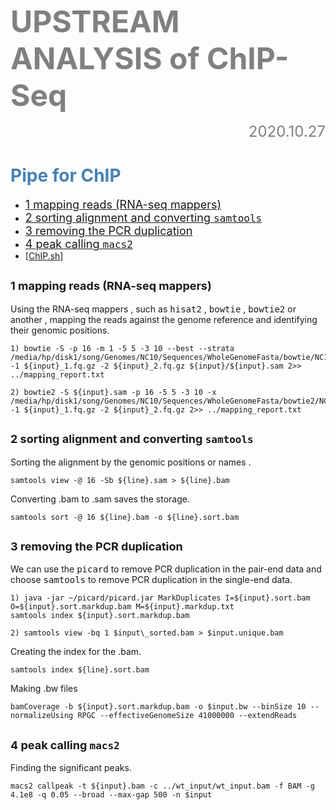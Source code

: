 **<font color="grey"><font size=200>UPSTREAM ANALYSIS of ChIP-Seq </font></font>**
<font size=5><font color="grey"><p align="right">2020.10.27</p></font></font>
# <font color="steelblue">Pipe for ChIP</font>

- [<font size=4>1   mapping reads (RNA-seq mappers)</font>](#-font-size-4-1---mapping-reads--rna-seq-mappers---font-)
- [<font size=4>2   sorting alignment and converting <kbd>samtools</kbd></font>](#-font-size-4-2---sorting-alignment-and-converting--kbd-samtools--kbd---font-)
- [<font size=4> 3 removing the PCR duplication</font>](#-font-size-4--3-removing-the-pcr-duplication--font-)
- [<font size=4> 4 peak calling <kbd>macs2</kbd> </font>](#-font-size-4--4-peak-calling--kbd-macs2--kbd----font-)
 - [[ChIP.sh](https://github.com/asuang/ChIP_seq/blob/main/ChIP_seq.sh)]

##   <font size=4>1   mapping reads (RNA-seq mappers)</font> ##
Using the RNA-seq mappers , such as <kbd>hisat2</kbd> , <kbd>bowtie</kbd> , <kbd>bowtie2</kbd> or another , mapping the reads against the genome reference and identifying their genomic positions.

```shell
1) bowtie -S -p 16 -m 1 -5 5 -3 10 --best --strata /media/hp/disk1/song/Genomes/NC10/Sequences/WholeGenomeFasta/bowtie/NC10 -1 ${input}_1.fq.gz -2 ${input}_2.fq.gz ${input}/${input}.sam 2>> ../mapping_report.txt

2) bowtie2 -S ${input}.sam -p 16 -5 5 -3 10 -x /media/hp/disk1/song/Genomes/NC10/Sequences/WholeGenomeFasta/bowtie2/NC10 -1 ${input}_1.fq.gz -2 ${input}_2.fq.gz 2>> ../mapping_report.txt
```
##  <font size=4>2   sorting alignment and converting <kbd>samtools</kbd></font> 
Sorting the alignment by the genomic positions or names .
```shell
samtools view -@ 16 -Sb ${line}.sam > ${line}.bam
```
Converting .bam to .sam saves the storage.
```shell
samtools sort -@ 16 ${line}.bam -o ${line}.sort.bam
```
## <font size=4> 3 removing the PCR duplication</font>
We can use the <kbd>picard</kbd> to remove PCR duplication in the pair-end data and choose <kbd>samtools</kbd> to remove PCR duplication in the single-end data.
```shell
1) java -jar ~/picard/picard.jar MarkDuplicates I=${input}.sort.bam O=${input}.sort.markdup.bam M=${input}.markdup.txt
samtools index ${input}.sort.markdup.bam

2) samtools view -bq 1 $input\_sorted.bam > $input.unique.bam
```
Creating the index for the .bam.
```shell
samtools index ${line}.sort.bam
```
Making .bw files
```shell
bamCoverage -b ${input}.sort.markdup.bam -o $input.bw --binSize 10 --normalizeUsing RPGC --effectiveGenomeSize 41000000 --extendReads
```
## <font size=4> 4 peak calling <kbd>macs2</kbd> </font>
Finding  the significant peaks.
```shell
macs2 callpeak -t ${input}.bam -c ../wt_input/wt_input.bam -f BAM -g 4.1e8 -q 0.05 --broad --max-gap 500 -n $input
```
